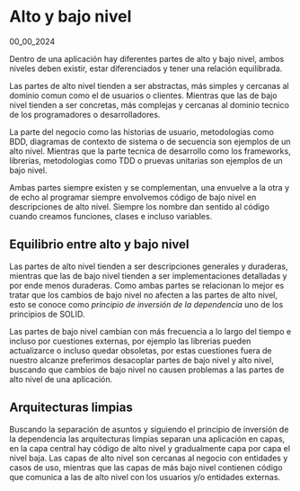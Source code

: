 # Alto y bajo nivel
00_00_2024

Dentro de una aplicación hay diferentes partes de alto y bajo nivel, ambos niveles deben existir, estar diferenciados y tener una relación equilibrada.

Las partes de alto nivel tienden a ser abstractas, más simples y cercanas al dominio comun como el de usuarios o clientes. Mientras que las de bajo nivel tienden a ser concretas, más complejas y cercanas al dominio tecnico de los programadores o desarrolladores.

La parte del negocio como las historias de usuario, metodologias como BDD, diagramas de contexto de sistema o de secuencia son ejemplos de un alto nivel. Mientras que la parte tecnica de desarrollo como los frameworks, librerias, metodologias como TDD o pruevas unitarias son ejemplos de un bajo nivel.

Ambas partes siempre existen y se complementan, una envuelve a la otra y de echo al programar siempre envolvemos código de bajo nivel en descripciones de alto nivel. Siempre los nombre dan sentido al código cuando creamos funciones, clases e incluso variables.

## Equilibrio entre alto y bajo nivel

Las partes de alto nivel tienden a ser descripciones generales y duraderas, mientras que las de bajo nivel tienden a ser implementaciones detalladas y por ende menos duraderas. Como ambas partes se relacionan lo mejor es tratar que los cambios de bajo nivel no afecten a las partes de alto nivel, esto se conoce como *principio de inversión de la dependencia* uno de los principios de SOLID.

Las partes de bajo nivel cambian con más frecuencia a lo largo del tiempo e incluso por cuestiones externas, por ejemplo las librerias pueden actualizarce o incluso quedar obsoletas, por estas cuestiones fuera de nuestro alcanze preferimos desacoplar partes de bajo nivel y alto nivel, buscando que cambios de bajo nivel no causen problemas a las partes de alto nivel de una aplicación. 

## Arquitecturas limpias

Buscando la separación de asuntos y siguiendo el principio de inversión de la dependencia las arquitecturas limpias separan una aplicación en capas, en la capa central hay código de alto nivel y gradualmente capa por capa el nivel baja. Las capas de alto nivel son cercanas al negocio con entidades y casos de uso, mientras que las capas de más bajo nivel contienen código que comunica a las de alto nivel con los usuarios y/o entidades externas. 